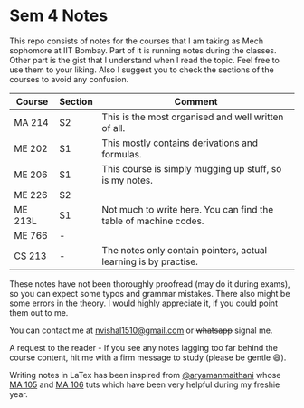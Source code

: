 # Sem 4 Notes 

This repo consists of notes for the courses that I am taking as Mech sophomore at IIT Bombay. Part of it is running notes during the classes. Other part is the gist that I understand when I read the topic.
Feel free to use them to your liking. Also I suggest you to check the sections of the courses to avoid any confusion.

| Course | Section | Comment |
|--------|---------|----------
|MA 214  | S2	   | This is the most organised and well written of all.|
|ME 202  | S1      | This mostly contains derivations and formulas. |
|ME 206  | S1	   | This course is simply mugging up stuff, so is my notes.|
|ME 226  | S2	   |           |
|ME 213L | S1	   | Not much to write here. You can find the table of machine codes.|
|ME 766  | -       | 			|
|CS 213  | -       | The notes only contain pointers, actual learning is by practise.|



These notes have not been thoroughly proofread (may do it during exams), so you can expect some typos and grammar mistakes. 
There also might be some errors in the theory. I would highly appreciate it, if you could point them out to me. 

You can contact me at nvishal1510@gmail.com or ~~whatsapp~~ signal me. 

A request to the reader - If you see any notes lagging too far behind the course content, hit me with a firm message to study (please be gentle :sweat_smile:).

Writing notes in LaTex has been inspired from [@aryamanmaithani](https://github.com/aryamanmaithani) whose [MA 105](https://github.com/aryamanmaithani/ma-105-tut) and [MA 106](https://github.com/aryamanmaithani/ma-106-tut) tuts which have been very helpful during my freshie year.